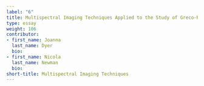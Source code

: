 ```yaml
---
label: "6"
title: Multispectral Imaging Techniques Applied to the Study of Greco-Roman Funerary Portraits from Egypt at The British Museum
type: essay
weight: 106
contributor:
- first_name: Joanna
  last_name: Dyer
  bio:
- first_name: Nicola
  last_name: Newman
  bio:
short-title: Multispectral Imaging Techniques
---
```

